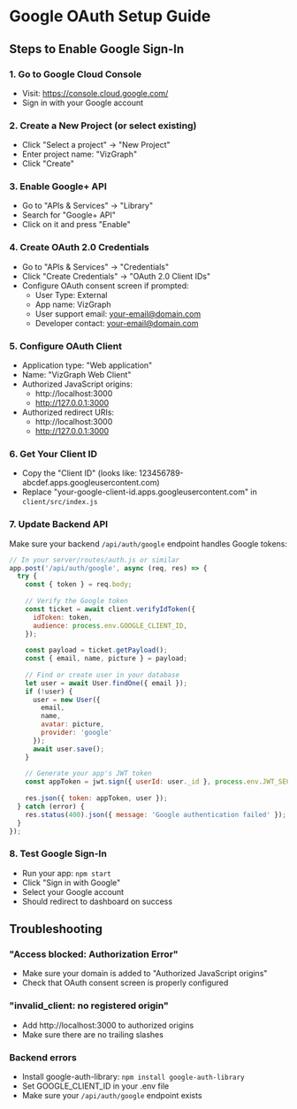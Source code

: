 # Google OAuth Setup Guide

## Steps to Enable Google Sign-In

### 1. Go to Google Cloud Console
- Visit: https://console.cloud.google.com/
- Sign in with your Google account

### 2. Create a New Project (or select existing)
- Click "Select a project" → "New Project"
- Enter project name: "VizGraph" 
- Click "Create"

### 3. Enable Google+ API
- Go to "APIs & Services" → "Library"
- Search for "Google+ API"
- Click on it and press "Enable"

### 4. Create OAuth 2.0 Credentials
- Go to "APIs & Services" → "Credentials"
- Click "Create Credentials" → "OAuth 2.0 Client IDs"
- Configure OAuth consent screen if prompted:
  - User Type: External
  - App name: VizGraph
  - User support email: your-email@domain.com
  - Developer contact: your-email@domain.com

### 5. Configure OAuth Client
- Application type: "Web application"
- Name: "VizGraph Web Client"
- Authorized JavaScript origins:
  - http://localhost:3000
  - http://127.0.0.1:3000
- Authorized redirect URIs:
  - http://localhost:3000
  - http://127.0.0.1:3000

### 6. Get Your Client ID
- Copy the "Client ID" (looks like: 123456789-abcdef.apps.googleusercontent.com)
- Replace "your-google-client-id.apps.googleusercontent.com" in `client/src/index.js`

### 7. Update Backend API
Make sure your backend `/api/auth/google` endpoint handles Google tokens:

```javascript
// In your server/routes/auth.js or similar
app.post('/api/auth/google', async (req, res) => {
  try {
    const { token } = req.body;
    
    // Verify the Google token
    const ticket = await client.verifyIdToken({
      idToken: token,
      audience: process.env.GOOGLE_CLIENT_ID,
    });
    
    const payload = ticket.getPayload();
    const { email, name, picture } = payload;
    
    // Find or create user in your database
    let user = await User.findOne({ email });
    if (!user) {
      user = new User({ 
        email, 
        name, 
        avatar: picture,
        provider: 'google' 
      });
      await user.save();
    }
    
    // Generate your app's JWT token
    const appToken = jwt.sign({ userId: user._id }, process.env.JWT_SECRET);
    
    res.json({ token: appToken, user });
  } catch (error) {
    res.status(400).json({ message: 'Google authentication failed' });
  }
});
```

### 8. Test Google Sign-In
- Run your app: `npm start`
- Click "Sign in with Google"
- Select your Google account
- Should redirect to dashboard on success

## Troubleshooting

### "Access blocked: Authorization Error"
- Make sure your domain is added to "Authorized JavaScript origins"
- Check that OAuth consent screen is properly configured

### "invalid_client: no registered origin"
- Add http://localhost:3000 to authorized origins
- Make sure there are no trailing slashes

### Backend errors
- Install google-auth-library: `npm install google-auth-library`
- Set GOOGLE_CLIENT_ID in your .env file
- Make sure your `/api/auth/google` endpoint exists
